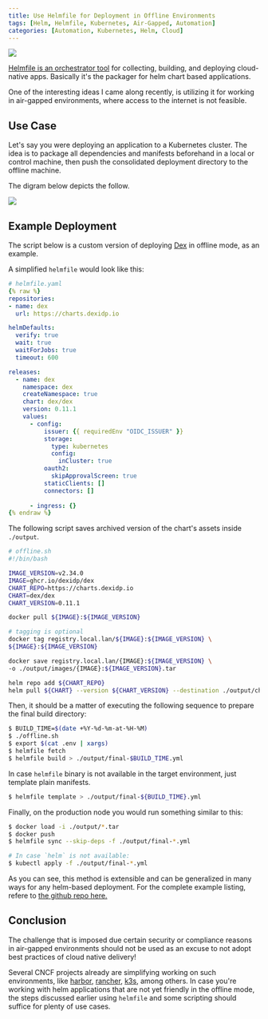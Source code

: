 ```yaml
---
title: Use Helmfile for Deployment in Offline Environments
tags: [Helm, Helmfile, Kubernetes, Air-Gapped, Automation]
categories: [Automation, Kubernetes, Helm, Cloud]
---
```


<img src="{{ site.baseurl_root }}/public/images/helm.png" class="post-image resize-md center-image" />

[Helmfile is an orchestrator tool](https://github.com/roboll/helmfile) for collecting, building, and deploying cloud-native apps. Basically it's the packager for helm chart based applications.

One of the interesting ideas I came along recently, is utilizing it for working in air-gapped environments, where access to the internet is not feasible.

<!-- post-excerpt -->

## Use Case

Let's say you were deploying an application to a Kubernetes cluster. The idea is to package all dependencies and manifests beforehand in a local or control machine, then push the consolidated deployment directory to the offline machine.

The digram below depicts the follow.

<img src="{{ site.baseurl_root }}/public/images/offline-deployment.png" class="post-image-2 resize-md center-image" />


## Example Deployment

The script below is a custom version of deploying [Dex](https://dexidp.io/) in offline mode, as an example.

A simplified `helmfile` would look like this:

```yaml
# helmfile.yaml
{% raw %}
repositories:
- name: dex
  url: https://charts.dexidp.io

helmDefaults:
  verify: true
  wait: true
  waitForJobs: true
  timeout: 600

releases:
  - name: dex
    namespace: dex
    createNamespace: true
    chart: dex/dex
    version: 0.11.1
    values:
      - config:
          issuer: {{ requiredEnv "OIDC_ISSUER" }}
          storage:
            type: kubernetes
            config:
              inCluster: true
          oauth2:
            skipApprovalScreen: true
          staticClients: []
          connectors: []
 
      - ingress: {}
{% endraw %}
```

The following script saves archived version of the chart's assets inside `./output`.

```bash
# offline.sh
#!/bin/bash

IMAGE_VERSION=v2.34.0
IMAGE=ghcr.io/dexidp/dex
CHART_REPO=https://charts.dexidp.io
CHART=dex/dex
CHART_VERSION=0.11.1

docker pull ${IMAGE}:${IMAGE_VERSION}

# tagging is optional
docker tag registry.local.lan/${IMAGE}:${IMAGE_VERSION} \
${IMAGE}:${IMAGE_VERSION}

docker save registry.local.lan/{IMAGE}:${IMAGE_VERSION} \
-o ./output/images/{IMAGE}:${IMAGE_VERSION}.tar

helm repo add ${CHART_REPO} 
helm pull ${CHART} --version ${CHART_VERSION} --destination ./output/charts/
```

Then, it should be a matter of executing the following sequence to prepare the final build directory:

```bash
$ BUILD_TIME=$(date +%Y-%d-%m-at-%H-%M)
$ ./offline.sh
$ export $(cat .env | xargs)
$ helmfile fetch
$ helmfile build > ./output/final-$BUILD_TIME.yml
```

In case `helmfile` binary is not available in the target environment, just template plain manifests.

```bash
$ helmfile template > ./output/final-${BUILD_TIME}.yml
```

Finally, on the production node you would run something similar to this:

```bash
$ docker load -i ./output/*.tar
$ docker push
$ helmfile sync --skip-deps -f ./output/final-*.yml 
```

```bash
# In case `helm` is not available:
$ kubectl apply -f ./output/final-*.yml
```

As you can see, this method is extensible and can be generalized in many ways for any helm-based deployment. For the complete example listing, refere to [the github repo here.](https://github.com/abarrak/dex-helmfile-offline)

## Conclusion 

 The challenge that is imposed due certain security or compliance reasons in air-gapped environments should not be used as an excuse to not adopt best practices of cloud native delivery! 

 Several CNCF projects already are simplifying working on such environments, like [harbor](https://goharbor.io/docs/2.1.0/install-config/download-installer/), [rancher](https://docs.ranchermanager.rancher.io/pages-for-subheaders/air-gapped-helm-cli-install), [k3s](https://docs.k3s.io/installation/airgap), among others. In case you're working with helm applications that are not yet friendly in the offline mode, the steps discussed earlier using `helmfile` and some scripting should suffice for plenty of use cases.
